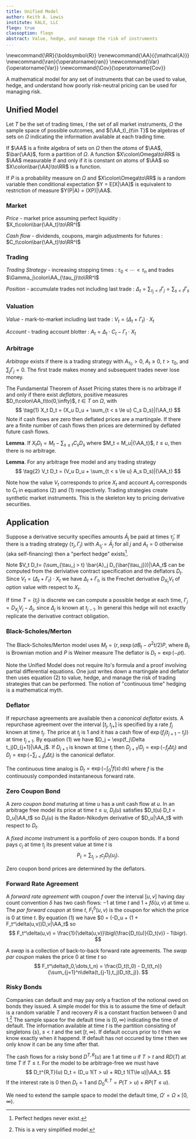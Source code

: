 ```yaml
---
title: Unified Model
author: Keith A. Lewis
institute: KALX, LLC
fleqn: true
classoption: fleqn
abstract: Value, hedge, and manage the risk of instruments
...
```


\newcommand{\RR}{\boldsymbol{R}}
\renewcommand{\AA}{{\mathcal{A}}}
\newcommand{\ran}{\operatorname{ran}}
\newcommand{\Var}{\operatorname{Var}}
\newcommand{\Cov}{\operatorname{Cov}}

A mathematical model for any set of instruments that can be used to value,
hedge, and understand how poorly risk-neutral pricing can be used for
managing risk.

## Unified Model

Let $T$ be the set of trading times, $I$ the set of all market
instruments, $\Omega$ the sample space of possible outcomes, and
$(\AA_t)_{t\in T}$ be algebras of sets on $\Omega$ indicating the
information available at each trading time.

If $\AA$ is a finite algebra of sets on $\Omega$ then
the _atoms_ of $\AA$, $\bar{\AA}$, form a partition of $\Omega$.
A function $X\colon\Omega\to\RR$ is $\AA$ measurable if and
only if it is constant on atoms of $\AA$
so $X\colon\bar{\AA}\to\RR$ is a function.

If $P$ is a probability measure on $\Omega$ and
$X\colon\Omega\to\RR$ is a random variable then
conditional expectation $Y = E[X|\AA]$ is equivalent
to restriction of measure $Y(P|A) = (XP)|\AA$.

### Market

_Price_ - market price assuming perfect liquidity
: $X_t\colon\bar{\AA_t}\to\RR^I$

_Cash flow_ - dividends, coupons, margin adjustments for futures
: $C_t\colon\bar{\AA_t}\to\RR^I$

### Trading

_Trading Strategy_ - increasing stopping times
: $\tau_0 < \cdots < \tau_n$ and trades $\Gamma_j\colon\AA_{\tau_j}\to\RR^I$

_Position_ - accumulate trades not including last trade
: $\Delta_t = \sum_{\tau_j < t}\Gamma_j = \sum_{s < t} \Gamma_s$

### Valuation

_Value_ - mark-to-market including last trade
: $V_t = (\Delta_t + \Gamma_t)\cdot X_t$

_Account_ - trading account blotter
: $A_t = \Delta_t\cdot C_t - \Gamma_t\cdot X_t$

### Arbitrage

_Arbitrage_ exists if there is a trading strategy
with $A_{\tau_0} > 0$, $A_t \ge 0$, $t > \tau_0$, and $\sum_{j} \Gamma_j = 0$.
The first trade makes money and subsequent trades never lose money.

The Fundamental Theorem of Asset Pricing states there is no arbitrage if and only
if there exist _deflators_, positive measures $D_t\colon\AA_t\to(0,\infty)$, ${t\in T}$ on $\Omega$, with
$$
\tag{1} X_t D_t = (X_u D_u + \sum_{t < s \le u} C_s D_s)|{\AA_t}
$$
Note if cash flows are zero then deflated prices are a martingale.
If there are a finite number of cash flows then prices are determined by deflated future cash flows.

__Lemma__. If $X_t D_t = M_t - \sum_{s\le t} C_s D_s$ where $M_t = M_u|{\AA_t}$, $t \le u$,
then there is no arbitrage.

__Lemma__. For any arbitrage free model and any trading strategy
$$
\tag{2}	V_t D_t = (V_u D_u + \sum_{t < s \le u} A_s D_s)|{\AA_t}
$$

Note how the value $V_t$ corresponds to price $X_t$ and account $A_t$
corresponds to $C_t$ in equations (2) and (1) respectively.
Trading strategies create synthetic market instruments.
This is the skeleton key to pricing derivative securities.

## Application

Suppose a derivative security specifies amounts $\bar{A}_j$ be paid at times $\bar{\tau}_j$.
If there is a trading strategy $(\tau_j, \Gamma_j)$
with $A_{\bar{\tau}_j} = \bar{A}_j$ for all $j$ and $A_t = 0$ otherwise (aka self-financing) then
a "perfect hedge" exists[^1].

[^1]: Perfect hedges never exist.

Note $V_t D_t= (\sum_{\tau_j > t} \bar{A}_j D_{\bar{\tau_j}})|\AA_t$
can be computed from the deriviative contract specification and the deflators $D_t$.
Since $V_t = (\Delta_t + \Gamma_t)\cdot X_t$
we have $\Delta_t + \Gamma_t$, is the Frechet derivative $D_{X_t}V_t$
of option value with respect to $X_t$.

If time $T = \{t_j\}$ is discrete we can compute a possible hedge at each time,
$\Gamma_j = D_{X_j}V_j - \Delta_j$, since $\Delta_j$ is known at $t_{j-1}$.
In general this hedge will not exactly replicate the derivative contract obligation.

### Black-Scholes/Merton

The Black-Scholes/Merton model uses $M_t = (r, s\exp(\sigma B_t - \sigma^2t/2)P$,
where $B_t$ is Brownian motion and $P$
is Weiner measure The deflator is $D_t = \exp(-\rho t)$.

Note the Unified Model does not require Ito's formula and a proof involving
partial differential equations. One just writes down a martingale and
deflator then uses equation (2) to value, hedge, and manage
the risk of trading strategies that can be performed.
The notion of "continuous time" hedging is a mathematical myth.

### Deflator

If repurchase agreements are available then a _canonical deflator_ exists.
A repurchase agreement over the interval $[t_j, t_{j+}]$ is specified
by a rate $f_j$ known at time $t_j$. The price at $t_j$ is $1$ and it
has a cash flow of $\exp(f_j(t_{j+1} - t_j))$ at time $t_{j+1}$.
By equation (1) we have $D_j = \exp(f_j\Delta t_j)D_{j+1}|\AA_j$.
If $D_{j+1}$ is known at time $t_j$ then $D_{j+1}/D_j = \exp(-f_j\Delta t_j)$ and
$D_j = \exp(-\sum_{i < j}f_i\Delta t_i)$ is the canonical deflator.

The continuous time analog is $D_t = \exp(-\int_0^t f(s)\,ds)$ where
$f$ is the continuously componded instantaneous forward rate.

### Zero Coupon Bond

A _zero coupon bond_ maturing at time $u$ has a unit cash flow at $u$.
In an arbitrage free model its price at time $t\le u$, $D_t(u)$
satisfies $D_t(u) D_t = D_u|\AA_t$ so
$D_t(u)$ is the Radon-Nikodym derivative of $D_u|\AA_t$ with respect to $D_t$.

A _fixed income_ instrument is a portfolio of zero coupon bonds.
If a bond pays $c_j$ at time $t_j$ its present value at time $t$ is
$$
	P_t = \sum_{t_j > t} c_j D_t(u_j).
$$

Zero coupon bond prices are determined by the deflators.

### Forward Rate Agreement

A _forward rate agreement_ with coupon $f$ over the interval $[u,v]$
having day count convention $\delta$ has two cash flows: $-1$ at time $t$
and $1 + f\delta(u,v)$ at time $u$. The _par forward coupon_ at time
$t$, $F_t^\delta(u,v)$ is the coupon for which the price is 0 at time $t$.
By equation (1) we have
$0 = (-D_u + (1 + F_t^\delta(u,v))D_v|\AA_t$ so
$$
	F_t^\delta(u,v) = \frac{1}{\delta(u,v)}\bigl(\frac{D_t(u)}{D_t(v)} - 1\bigr).
$$

A _swap_ is a collection of back-to-back forward rate agreements.
The _swap par coupon_ makes the price 0 at time $t$ so
$$
	F_t^\delta(t_0,\dots,t_n) = \frac{D_t(t_0) - D_t(t_n)}{\sum_{j=1}^n\delta(t_{j-1},t_j)D_t(t_j)}.
$$

### Risky Bonds

Companies can default and may pay only a fraction of the notional owed on bonds they issued.
A simple model for this is to assume the time of default is a random variable $T$
and recovery $R$ is a constant fraction between 0 and 1.[^2]
The sample space for the default time is $[0,\infty)$ indicating the time of default.
The information available at time $t$ is the partition consisting of singletons
$\{s\}$, $s < t$ and the set $[t, \infty)$. If default occurs prior to $t$ then
we know exactly when it happend. If default has not occured by time $t$ then
we only know it can be any time after that.

The cash flows for a risky bond $D^{T,R}(u)$ are 1 at time $u$ if $T > t$
and $RD(T)$ at time $T$ if $T \le t$. For the model to be arbitrage-free we must have
$$
	D_t^{R,T}(u) D_t = (D_u 1(T > u) + RD_t 1(T\le u)|\AA_t.
$$
If the interest rate is 0 then $D_t = 1$ and
$D_0^{R,T} = P(T > u) + RP(T\le u)$.


We need to extend the sample space to model the default time, $\Omega' = \Omega\times [0,\infty)$.

[^2]: This is a very simplified model.


<!--
### Binomial Model

Let $W_n$ be (symmetric) random walk. The model for bond and stock is
the martingale $M_n = (R_n, S_n)$ where $R_n = r$ and $S_n = s\exp(\sigma W_n)/\cosh^n(\sigma))$
and the deflator $D_n = 1$ assumes zero interest rate.

$V_0 = E[\nu(S_n)]$

$\Gamma = (M, N)$.
-->



